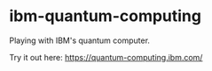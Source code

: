 # ibm-quantum-computing

Playing with IBM's quantum computer.

Try it out here:
https://quantum-computing.ibm.com/
